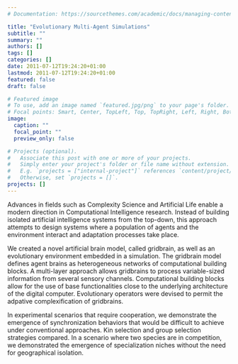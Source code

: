```yaml
---
# Documentation: https://sourcethemes.com/academic/docs/managing-content/

title: "Evolutionary Multi-Agent Simulations"
subtitle: ""
summary: ""
authors: []
tags: []
categories: []
date: 2011-07-12T19:24:20+01:00
lastmod: 2011-07-12T19:24:20+01:00
featured: false
draft: false

# Featured image
# To use, add an image named `featured.jpg/png` to your page's folder.
# Focal points: Smart, Center, TopLeft, Top, TopRight, Left, Right, BottomLeft, Bottom, BottomRight.
image:
  caption: ""
  focal_point: ""
  preview_only: false

# Projects (optional).
#   Associate this post with one or more of your projects.
#   Simply enter your project's folder or file name without extension.
#   E.g. `projects = ["internal-project"]` references `content/project/deep-learning/index.md`.
#   Otherwise, set `projects = []`.
projects: []
---
```


Advances in fields such as Complexity Science and Artificial Life enable a modern direction in Computational Intelligence research. Instead of building isolated artificial intelligence systems from the top-down, this approach attempts to design systems where a population of agents and the environment interact and adaptation processes take place.

We created a novel artificial brain model, called gridbrain, as well as an evolutionary environment embedded in a simulation. The gridbrain model defines agent brains as heterogeneous networks of computational building blocks. A multi-layer approach allows gridbrains to process variable-sized information from several sensory channels. Computational building blocks allow for the use of base functionalities close to the underlying architecture of the digital computer. Evolutionary operators were devised to permit the adpative complexification of gridbrains.

In experimental scenarios that require cooperation, we demonstrate the emergence of synchronization behaviors that would be difficult to achieve under conventional approaches. Kin selection and group selection strategies compared. In a scenario where two species are in competition, we demonstrated the emergence of specialization niches without the need for geographical isolation.